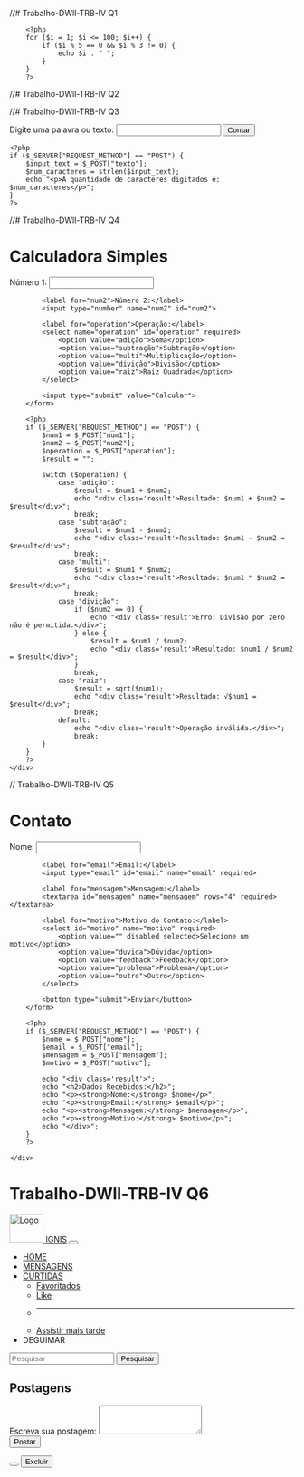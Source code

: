 //# Trabalho-DWll-TRB-IV Q1

<?php
        for ($i = 1; $i <= 100; $i++) {
            if ($i % 3 == 0 && $i % 5 != 0) {
                echo $i . " ";
            }
        }
        ?>

        <?php
        for ($i = 1; $i <= 100; $i++) {
            if ($i % 5 == 0 && $i % 3 != 0) {
                echo $i . " ";
            }
        }
        ?>


//# Trabalho-DWll-TRB-IV Q2

<?php

echo "Informe um número: ";
$numero = readline();

if ($numero % 2 == 0) {
    echo "O número $numero é par!";
} else {
    echo "O número $numero é ímpar!";
}
?>


//# Trabalho-DWll-TRB-IV Q3

<!DOCTYPE html>
<html>
<head>
    <title>Contador de Caracteres</title>
</head>
<body>
    <form method="post">
        <label for="texto">Digite uma palavra ou texto:</label>
        <input type="text" name="texto" id="texto">
        <button type="submit">Contar</button>
    </form>

    <?php
    if ($_SERVER["REQUEST_METHOD"] == "POST") {
        $input_text = $_POST["texto"];
        $num_caracteres = strlen($input_text);
        echo "<p>A quantidade de caracteres digitados é: $num_caracteres</p>";
    }
    ?>
</body>
</html>


//# Trabalho-DWll-TRB-IV Q4

<!DOCTYPE html>
<html lang="en">
<head>
    <meta charset="UTF-8">
    <meta name="viewport" content="width=device-width, initial-scale=1.0">
    <title>Calculadora Simples</title>
    <link href="https://fonts.googleapis.com/css2?family=Roboto:wght@400;700&display=swap" rel="stylesheet">

</head>
<body>
    <div class="container">
        <h1>Calculadora Simples</h1>
        <form action="" method="post">
            <label for="num1">Número 1:</label>
            <input type="number" name="num1" id="num1" required>

            <label for="num2">Número 2:</label>
            <input type="number" name="num2" id="num2">

            <label for="operation">Operação:</label>
            <select name="operation" id="operation" required>
                <option value="adição">Soma</option>
                <option value="subtração">Subtração</option>
                <option value="multi">Multiplicação</option>
                <option value="divição">Divisão</option>
                <option value="raiz">Raiz Quadrada</option>
            </select>

            <input type="submit" value="Calcular">
        </form>

        <?php
        if ($_SERVER["REQUEST_METHOD"] == "POST") {
            $num1 = $_POST["num1"];
            $num2 = $_POST["num2"];
            $operation = $_POST["operation"];
            $result = "";

            switch ($operation) {
                case "adição":
                    $result = $num1 + $num2;
                    echo "<div class='result'>Resultado: $num1 + $num2 = $result</div>";
                    break;
                case "subtração":
                    $result = $num1 - $num2;
                    echo "<div class='result'>Resultado: $num1 - $num2 = $result</div>";
                    break;
                case "multi":
                    $result = $num1 * $num2;
                    echo "<div class='result'>Resultado: $num1 * $num2 = $result</div>";
                    break;
                case "divição":
                    if ($num2 == 0) {
                        echo "<div class='result'>Erro: Divisão por zero não é permitida.</div>";
                    } else {
                        $result = $num1 / $num2;
                        echo "<div class='result'>Resultado: $num1 / $num2 = $result</div>";
                    }
                    break;
                case "raiz":
                    $result = sqrt($num1);
                    echo "<div class='result'>Resultado: √$num1 = $result</div>";
                    break;
                default:
                    echo "<div class='result'>Operação inválida.</div>";
                    break;
            }
        }
        ?>
    </div>
</body>
</html>



// Trabalho-DWll-TRB-IV Q5

<!DOCTYPE html>
<html lang="pt-br">
<head>
    <meta charset="UTF-8">
    <meta name="viewport" content="width=device-width, initial-scale=1.0">
    <title>Contato</title>
    <link href="https://fonts.googleapis.com/css2?family=Roboto:wght@400;700&display=swap" rel="stylesheet">
    
</head>
<body>
    <div class="container">
        <h1>Contato</h1>
        <form id="contactForm" method="post" action="">
            <label for="nome">Nome:</label>
            <input type="text" id="nome" name="nome" required>

            <label for="email">Email:</label>
            <input type="email" id="email" name="email" required>

            <label for="mensagem">Mensagem:</label>
            <textarea id="mensagem" name="mensagem" rows="4" required></textarea>

            <label for="motivo">Motivo do Contato:</label>
            <select id="motivo" name="motivo" required>
                <option value="" disabled selected>Selecione um motivo</option>
                <option value="duvida">Dúvida</option>
                <option value="feedback">Feedback</option>
                <option value="problema">Problema</option>
                <option value="outro">Outro</option>
            </select>

            <button type="submit">Enviar</button>
        </form>

        <?php
        if ($_SERVER["REQUEST_METHOD"] == "POST") {
            $nome = $_POST["nome"];
            $email = $_POST["email"];
            $mensagem = $_POST["mensagem"];
            $motivo = $_POST["motivo"];

            echo "<div class='result'>";
            echo "<h2>Dados Recebidos:</h2>";
            echo "<p><strong>Nome:</strong> $nome</p>";
            echo "<p><strong>Email:</strong> $email</p>";
            echo "<p><strong>Mensagem:</strong> $mensagem</p>";
            echo "<p><strong>Motivo:</strong> $motivo</p>";
            echo "</div>";
        }
        ?>

    </div>
</body>
</html>


# Trabalho-DWll-TRB-IV Q6


<!DOCTYPE html>
<html lang="pt-br">
<head>
    <meta charset="UTF-8">
    <meta name="viewport" content="width=device-width, initial-scale=1.0">
    <title>IGNIS</title>
    <link href="https://cdn.jsdelivr.net/npm/bootstrap@5.3.0-alpha1/dist/css/bootstrap.min.css" rel="stylesheet">
    <link rel="stylesheet" href="css/style.css">

</head>
<body class="dark-mode">
    <nav class="navbar navbar-expand-lg navbar-dark-mode">
        <div class="container-fluid">
            <a class="navbar-brand" href="#">
                <img src="/QUESTÃO6/css/OIP-removebg-preview.png" alt="Logo" width="60" height="50" class="d-inline-block align-text-top">
            </a>
            <a id="LOGO" class="navbar-brand" href="#">IGNIS</a>
            <button class="navbar-toggler" type="button" data-bs-toggle="collapse" data-bs-target="#navbarSupportedContent" aria-controls="navbarSupportedContent" aria-expanded="false" aria-label="Toggle navigation">
                <span class="navbar-toggler-icon"></span>
            </button>
            <div class="collapse navbar-collapse" id="navbarSupportedContent">
                <ul class="navbar-nav me-auto mb-2 mb-lg-0">
                    <li class="nav-item">
                        <a class="nav-link active" aria-current="page" href="#">HOME</a>
                    </li>
                    <li class="nav-item">
                        <a class="nav-link" href="#">MENSAGENS</a>
                    </li>
                    <li class="nav-item dropdown">
                        <a class="nav-link dropdown-toggle" href="#" role="button" data-bs-toggle="dropdown" aria-expanded="false">CURTIDAS</a>
                        <ul class="dropdown-menu dark-mode">
                            <li><a class="dropdown-item" href="#">Favoritados</a></li>
                            <li><a class="dropdown-item" href="#">Like</a></li>
                            <li><hr class="dropdown-divider"></li>
                            <li><a class="dropdown-item" href="#">Assistir mais tarde</a></li>
                        </ul>
                    </li>
                    <li class="nav-item">
                        <a class="nav-link disabled" aria-disabled="true">DEGUIMAR</a>
                    </li>
                </ul>
                <form class="d-flex" role="search">
                    <input class="form-control me-2 dark-mode" type="search" placeholder="Pesquisar" aria-label="Pesquisar">
                    <button class="btn btn-outline-success dark-mode" type="submit">Pesquisar</button>
                </form>
            </div>
        </div>
    </nav>
    <div class="container mt-5 dark-mode">
        <h2>Postagens</h2>
        <form id="postForm" method="post" action="">
            <input type="hidden" name="action" value="create">
            <div class="mb-3">
                <label for="postContent" class="form-label">Escreva sua postagem:</label>
                <textarea class="form-control dark-mode" id="postContent" name="texto" rows="3" required></textarea>
            </div>
            <button type="submit" class="btn btn-primary dark-mode">Postar</button>
        </form>
        <div id="postContainer" class="mt-3">
            <?php foreach ($publicacoes as $publicacao): ?>
                <div class="card mb-3 dark-mode">
                    <div class="card-body">
                        <p class="card-text"><?= htmlspecialchars($publicacao['texto']) ?></p>
                        <button class="btn btn-sm btn-outline-primary like-button" data-id="<?= $publicacao['id'] ?>">
                            <?= $publicacao['curtida'] ? 'Curtido' : 'Curtir' ?>
                        </button>
                        <button class="btn btn-sm btn-outline-danger delete-button" data-id="<?= $publicacao['id'] ?>">Excluir</button>
                    </div>
                </div>
            <?php endforeach; ?>
        </div>
    </div>
    <script src="https://cdn.jsdelivr.net/npm/bootstrap@5.3.0-alpha1/dist/js/bootstrap.bundle.min.js"></script>
    <script src="QUESTÃO6/js/script.js"> </script>
</body>
</html>
